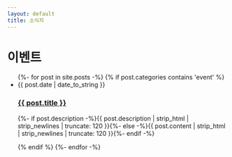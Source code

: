 ```yaml
---
layout: default
title: 소식지
---
```


<div id="주요 이벤트">
  <h1>이벤트</h1>
  <ul class="posts noList">
    {%- for post in site.posts -%}
      {% if post.categories contains 'event' %}
        <li>
          <span class="date">{{ post.date | date_to_string }}</span>
          <h3><a href="{{ post.url | relative_url }}">{{ post.title }}</a></h3>
          <p class="description">{%- if post.description -%}{{ post.description  | strip_html | strip_newlines | truncate: 120 }}{%- else -%}{{ post.content | strip_html | strip_newlines | truncate: 120 }}{%- endif -%}</p>
        </li>
      {% endif %}
    {%- endfor -%}
  </ul>
</div>
